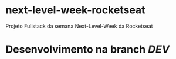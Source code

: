 # next-level-week-rocketseat
Projeto Fullstack da semana Next-Level-Week da Rocketseat

# Desenvolvimento na branch <em>DEV</em>
